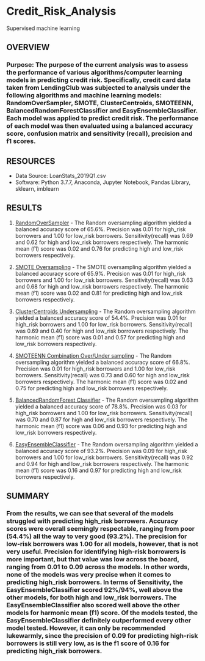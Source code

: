 # Credit_Risk_Analysis

Supervised machine learning

## OVERVIEW
  ### Purpose:  The purpose of the current analysis was to assess the performance of various algorithms/computer learning models in predicting credit risk.  Specifically, credit card data taken from LendingClub was subjected to analysis under the following algorithms and machine learning models:  RandomOverSampler, SMOTE, ClusterCentroids, SMOTEENN, BalancedRandomForestClassifier and EasyEnsembleClassifier.  Each model was applied to predict credit risk.  The performance of each model was then evaluated using a balanced accuracy score, confusion matrix and sensitivity (recall), precision and f1 scores.

## RESOURCES
  - Data Source: LoanStats_2019Q1.csv
  - Software:  Python 3.7.7, Anaconda, Jupyter Notebook, Pandas Library, sklearn, imblearn  

## RESULTS
  1. [RandomOverSampler](Images/RandomOverSampler.png) - The Random oversampling algorithm yielded a balanced accuracy score of 65.6%.  Precision was 0.01 for high_risk borrowers and 1.00 for low_risk borrowers.  Sensitivity(recall) was 0.69 and 0.62 for high and low_risk borrowers respectively.  The harmonic mean (f1) score was 0.02 and 0.76 for predicting high and low_risk borrowers respectively.
  
  2. [SMOTE Oversampling](Images/SMOTE.png) -  The SMOTE oversampling algorithm yielded a balanced accuracy score of 65.9%.  Precision was 0.01 for high_risk borrowers and 1.00 for low_risk borrowers.  Sensitivity(recall) was 0.63 and 0.68 for high and low_risk borrowers respectively. The harmonic mean (f1) score was 0.02 and 0.81 for predicting high and low_risk borrowers respectively.
  
  3. [ClusterCentroids Undersampling](Images/ClusterCentroids.png) - The Random oversampling algorithm yielded a balanced accuracy score of 54.4%.  Precision was 0.01 for high_risk borrowers and 1.00 for low_risk borrowers.  Sensitivity(recall) was 0.69 and 0.40 for high and low_risk borrowers respectively. The harmonic mean (f1) score was 0.01 and 0.57 for predicting high and low_risk borrowers respectively.
  
  4. [SMOTEENN Combination Over/Under sampling](Images/SMOTEENN.png) - The Random oversampling algorithm yielded a balanced accuracy score of 66.8%.  Precision was 0.01 for high_risk borrowers and 1.00 for low_risk borrowers.  Sensitivity(recall) was 0.73 and 0.60 for high and low_risk borrowers respectively. The harmonic mean (f1) score was 0.02 and 0.75 for predicting high and low_risk borrowers respectively.
  
  5. [BalancedRandomForest Classifier](Images/BalancedForest.png) - The Random oversampling algorithm yielded a balanced accuracy score of 78.8%.  Precision was 0.03 for high_risk borrowers and 1.00 for low_risk borrowers.  Sensitivity(recall) was 0.70 and 0.87 for high and low_risk borrowers respectively. The harmonic mean (f1) score was 0.06 and 0.93 for predicting high and low_risk borrowers respectively.
  
  6. [EasyEnsembleClassifier](Images/EasyEnsemble.png) - The Random oversampling algorithm yielded a balanced accuracy score of 93.2%.  Precision was 0.09 for high_risk borrowers and 1.00 for low_risk borrowers.  Sensitivity(recall) was 0.92 and 0.94 for high and low_risk borrowers respectively. The harmonic mean (f1) score was 0.16 and 0.97 for predicting high and low_risk borrowers respectively.

## SUMMARY
### From the results, we can see that several of the models struggled with predicting high_risk borrowers. Accuracy scores were overall seemingly respectable, ranging from poor (54.4%) all the way to very good (93.2%). The precision for low-risk borrowers was 1.00 for all models, however, that is not very useful.  Precision for identifying high-risk borrowers is more important, but that value was low across the board, ranging from 0.01 to 0.09 across the models.  In other words, none of the models was very precise when it comes to predicting high_risk borrowers.  In terms of Sensitivity, the EasyEnsembleClassifier scored 92%/94%, well above the other models, for both high and low_risk borrowers.  The EasyEnsembleClassifier also scored well above the other models for harmonic mean (f1) score.  Of the models tested, the EasyEnsembleClassifier definitely outperformed every other model tested. However, it can only be recommended lukewarmly, since the precision of 0.09 for predicting high-risk borrowers is still very low, as is the f1 score of 0.16 for predicting high_risk borrowers.
